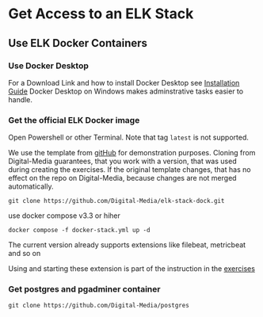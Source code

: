 # Get Access to an ELK Stack

## Use ELK Docker Containers

### Use Docker Desktop

For a Download Link and how to install Docker Desktop see [Installation Guide](https://github.com/Digital-Media/fhooe-web-dock/blob/main/INSTALL.md#install-docker)
Docker Desktop on Windows makes adminstrative tasks easier to handle.

### Get the official ELK Docker image

Open Powershell or other Terminal.
Note that tag `latest` is not supported.

We use the template from [gitHub](https://github.com/deviantony/docker-elk) for demonstration purposes.
Cloning from Digital-Media guarantees, that you work with a version, that was used during creating the exercises.
If the original template changes, that has no effect on the repo on Digital-Media, because changes are not merged automatically.
```shell
git clone https://github.com/Digital-Media/elk-stack-dock.git
```

use docker compose v3.3 or hiher
```shell
docker compose -f docker-stack.yml up -d
```

The current version already supports extensions like filebeat, metricbeat and so on

Using and starting these extension is part of the instruction in the [exercises](https://github.com/Digital-Media/big_data/blob/main/elk-stack/EXERCISE.md)

### Get postgres and pgadminer container

``` shell
git clone https://github.com/Digital-Media/postgres 
```